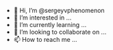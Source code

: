 - 👋 Hi, I’m @sergeyvphenomenon
- 👀 I’m interested in ...
- 🌱 I’m currently learning ...
- 💞️ I’m looking to collaborate on ...
- 📫 How to reach me ...

<!---
sergeyvphenomenon/sergeyvphenomenon is a ✨ special ✨ repository because its `README.md` (this file) appears on your GitHub profile.
You can click the Preview link to take a look at your changes.
--->
